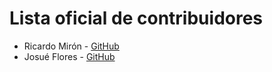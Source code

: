 # Lista oficial de contribuidores

- Ricardo Mirón - [GitHub](http://github.com/ricardomiron)
- Josué Flores - [GitHub](http://github.com/josuefloresrdz) 
